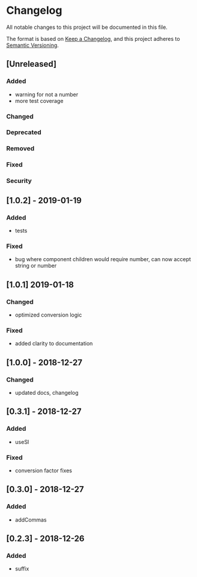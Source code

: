 # Changelog

All notable changes to this project will be documented in this file.

The format is based on [Keep a Changelog](https://keepachangelog.com/en/1.0.0/),
and this project adheres to [Semantic Versioning](https://semver.org/spec/v2.0.0.html).

## [Unreleased]

### Added

- warning for not a number
- more test coverage

### Changed

### Deprecated

### Removed

### Fixed

### Security

## [1.0.2] - 2019-01-19

### Added

- tests

### Fixed

- bug where component children would require number, can now accept string or number

## [1.0.1] 2019-01-18

### Changed

- optimized conversion logic

### Fixed

- added clarity to documentation

## [1.0.0] - 2018-12-27

### Changed

- updated docs, changelog

## [0.3.1] - 2018-12-27

### Added

- useSI

### Fixed

- conversion factor fixes

## [0.3.0] - 2018-12-27

### Added

- addCommas

## [0.2.3] - 2018-12-26

### Added

- suffix
